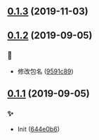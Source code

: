 ## [0.1.3](https://github.com/kongnet/chem/compare/v0.1.2...v0.1.3) (2019-11-03)




## [0.1.2](https://github.com/kongnet/chem/compare/v0.1.1...v0.1.2) (2019-09-05)


### :bug:

* 修改包名 ([9591c89](https://github.com/kongnet/chem/commit/9591c89d27c88e48c230c7b29dbb9bf66e399b91))



## [0.1.1](https://github.com/kongnet/chem/compare/644e0b67bad07b877145b2c2b93e3f6b68b2fd1d...v0.1.1) (2019-09-05)


### :sparkles:

* Init ([644e0b6](https://github.com/kongnet/chem/commit/644e0b67bad07b877145b2c2b93e3f6b68b2fd1d))



